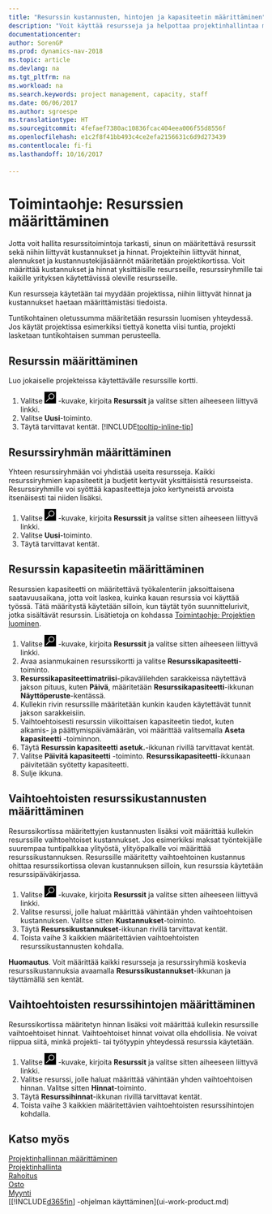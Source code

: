 ```yaml
---
title: "Resurssin kustannusten, hintojen ja kapasiteetin määrittäminen"
description: "Voit käyttää resursseja ja helpottaa projektinhallintaa määrittämällä yksittäisten resurssien tai resurssiryhmien kustannukset ja hinnat sekä resurssikapasiteetin."
documentationcenter: 
author: SorenGP
ms.prod: dynamics-nav-2018
ms.topic: article
ms.devlang: na
ms.tgt_pltfrm: na
ms.workload: na
ms.search.keywords: project management, capacity, staff
ms.date: 06/06/2017
ms.author: sgroespe
ms.translationtype: HT
ms.sourcegitcommit: 4fefaef7380ac10836fcac404eea006f55d8556f
ms.openlocfilehash: e1c2f8f41bb493c4ce2efa2156631c6d9d273439
ms.contentlocale: fi-fi
ms.lasthandoff: 10/16/2017

---
```

# <a name="how-to-set-up-resources"></a>Toimintaohje: Resurssien määrittäminen
Jotta voit hallita resurssitoimintoja tarkasti, sinun on määritettävä resurssit sekä niihin liittyvät kustannukset ja hinnat. Projekteihin liittyvät hinnat, alennukset ja kustannustekijäsäännöt määritetään projektikortissa. Voit määrittää kustannukset ja hinnat yksittäisille resursseille, resurssiryhmille tai kaikille yrityksen käytettävissä oleville resursseille.

Kun resursseja käytetään tai myydään projektissa, niihin liittyvät hinnat ja kustannukset haetaan määrittämistäsi tiedoista.

Tuntikohtainen oletussumma määritetään resurssin luomisen yhteydessä. Jos käytät projektissa esimerkiksi tiettyä konetta viisi tuntia, projekti lasketaan tuntikohtaisen summan perusteella.

## <a name="to-set-up-a-resource"></a>Resurssin määrittäminen
Luo jokaiselle projekteissa käytettävälle resurssille kortti.

1. Valitse ![Etsi sivu tai raportti](media/ui-search/search_small.png "Etsi sivu tai raportti -kuvake") -kuvake, kirjoita **Resurssit** ja valitse sitten aiheeseen liittyvä linkki.
2. Valitse **Uusi**-toiminto.
3. Täytä tarvittavat kentät. [!INCLUDE[tooltip-inline-tip](includes/tooltip-inline-tip_md.md)]  

## <a name="to-set-up-a-resource-group"></a>Resurssiryhmän määrittäminen
Yhteen resurssiryhmään voi yhdistää useita resursseja. Kaikki resurssiryhmien kapasiteetit ja budjetit kertyvät yksittäisistä resursseista. Resurssiryhmille voi syöttää kapasiteetteja joko kertyneistä arvoista itsenäisesti tai niiden lisäksi.

1. Valitse ![Etsi sivu tai raportti](media/ui-search/search_small.png "Etsi sivu tai raportti -kuvake") -kuvake, kirjoita **Resurssit** ja valitse sitten aiheeseen liittyvä linkki.
2. Valitse **Uusi**-toiminto.
3. Täytä tarvittavat kentät.

## <a name="to-set-capacity-for-a-resource"></a>Resurssin kapasiteetin määrittäminen
Resurssien kapasiteetti on määritettävä työkalenteriin jaksoittaisena saatavuusaikana, jotta voit laskea, kuinka kauan resurssia voi käyttää työssä. Tätä määritystä käytetään silloin, kun täytät työn suunnittelurivit, jotka sisältävät resurssin. Lisätietoja on kohdassa [Toimintaohje: Projektien luominen](projects-how-create-jobs.md).

1. Valitse ![Etsi sivu tai raportti](media/ui-search/search_small.png "Etsi sivu tai raportti -kuvake") -kuvake, kirjoita **Resurssit** ja valitse sitten aiheeseen liittyvä linkki.
2. Avaa asianmukainen resurssikortti ja valitse **Resurssikapasiteetti**-toiminto.
3. **Resurssikapasiteettimatriisi**-pikavälilehden sarakkeissa näytettävä jakson pituus, kuten **Päivä**, määritetään **Resurssikapasiteetti**-ikkunan **Näyttöperuste**-kentässä.
4. Kullekin rivin resurssille määritetään kunkin kauden käytettävät tunnit jakson sarakkeisiin.
5. Vaihtoehtoisesti resurssin viikoittaisen kapasiteetin tiedot, kuten alkamis- ja päättymispäivämäärän, voi määrittää valitsemalla **Aseta kapasiteetti** -toiminnon.
6. Täytä **Resurssin kapasiteetti asetuk.**-ikkunan rivillä tarvittavat kentät.
7. Valitse **Päivitä kapasiteetti** -toiminto. **Resurssikapasiteetti**-ikkunaan päivitetään syötetty kapasiteetti.
8. Sulje ikkuna.

## <a name="to-set-up-alternate-resource-costs"></a>Vaihtoehtoisten resurssikustannusten määrittäminen
Resurssikortissa määritettyjen kustannusten lisäksi voit määrittää kullekin resurssille vaihtoehtoiset kustannukset. Jos esimerkiksi maksat työntekijälle suurempaa tuntipalkkaa ylityöstä, ylityöpalkalle voi määrittää resurssikustannuksen. Resurssille määritetty vaihtoehtoinen kustannus ohittaa resurssikortissa olevan kustannuksen silloin, kun resurssia käytetään resurssipäiväkirjassa.

1. Valitse ![Etsi sivu tai raportti](media/ui-search/search_small.png "Etsi sivu tai raportti -kuvake") -kuvake, kirjoita **Resurssit** ja valitse sitten aiheeseen liittyvä linkki.  
2. Valitse resurssi, jolle haluat määrittää vähintään yhden vaihtoehtoisen kustannuksen. Valitse sitten **Kustannukset**-toiminto.  
3. Täytä **Resurssikustannukset**-ikkunan rivillä tarvittavat kentät.  
4. Toista vaihe 3 kaikkien määritettävien vaihtoehtoisten resurssikustannusten kohdalla.

**Huomautus**. Voit määrittää kaikki resursseja ja resurssiryhmiä koskevia resurssikustannuksia avaamalla **Resurssikustannukset**-ikkunan ja täyttämällä sen kentät.

## <a name="to-set-up-alternate-resource-prices"></a>Vaihtoehtoisten resurssihintojen määrittäminen
Resurssikortissa määritetyn hinnan lisäksi voit määrittää kullekin resurssille vaihtoehtoiset hinnat. Vaihtoehtoiset hinnat voivat olla ehdollisia. Ne voivat riippua siitä, minkä projekti- tai työtyypin yhteydessä resurssia käytetään.

1. Valitse ![Etsi sivu tai raportti](media/ui-search/search_small.png "Etsi sivu tai raportti -kuvake") -kuvake, kirjoita **Resurssit** ja valitse sitten aiheeseen liittyvä linkki.
2. Valitse resurssi, jolle haluat määrittää vähintään yhden vaihtoehtoisen hinnan. Valitse sitten **Hinnat**-toiminto.
3. Täytä **Resurssihinnat**-ikkunan rivillä tarvittavat kentät.
4. Toista vaihe 3 kaikkien määritettävien vaihtoehtoisten resurssihintojen kohdalla.

## <a name="see-also"></a>Katso myös
[Projektinhallinnan määrittäminen](projects-setup-projects.md)  
[Projektinhallinta](projects-manage-projects.md)  
[Rahoitus](finance.md)  
[Osto](purchasing-manage-purchasing.md)         
[Myynti](sales-manage-sales.md)      
[[!INCLUDE[d365fin](includes/d365fin_md.md)] -ohjelman käyttäminen](ui-work-product.md)  

